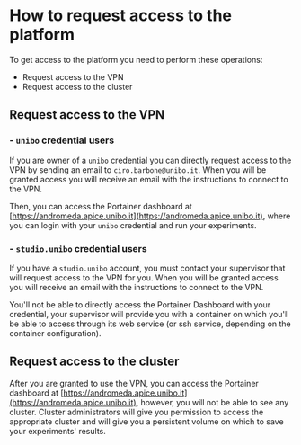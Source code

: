 
# How to request access to the platform

To get access to the platform you need to perform these operations:

* Request access to the VPN
* Request access to the cluster

## Request access to the VPN

### - `unibo` credential users

If you are owner of a `unibo` credential you can directly request access to the VPN by sending an email to `ciro.barbone@unibo.it`. 
When you will be granted access you will receive an email with the instructions to connect to the VPN.

Then, you can access the Portainer dashboard at [https://andromeda.apice.unibo.it](https://andromeda.apice.unibo.it), where you can login with your `unibo` credential and run your experiments.

### - `studio.unibo` credential users

If you have a `studio.unibo` account, you must contact your supervisor that will request access to the VPN for you. 
When you will be granted access you will receive an email with the instructions to connect to the VPN.

You'll not be able to directly access the Portainer Dashboard with your credential, your supervisor will provide you with a container on which you'll be able to access through its web service (or ssh service, depending on the container configuration).
  
## Request access to the cluster

After you are granted to use the VPN, you can access the Portainer dashboard at [https://andromeda.apice.unibo.it](https://andromeda.apice.unibo.it), however, you will not be able to see any cluster.
Cluster administrators will give you permission to access the appropriate cluster and will give you a persistent volume on which to save your experiments' results.

